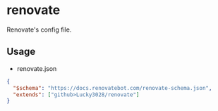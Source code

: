 # renovate

Renovate's config file.

## Usage

* renovate.json
```json
{
  "$schema": "https://docs.renovatebot.com/renovate-schema.json",
  "extends": ["github>Lucky3028/renovate"]
}
```

